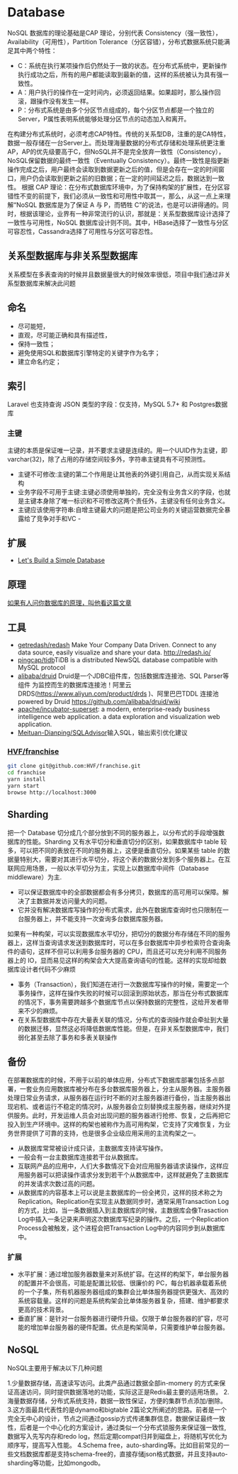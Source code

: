 # Database

NoSQL 数据库的理论基础是CAP 理论，分别代表 Consistency（强一致性），Availability（可用性），Partition Tolerance（分区容错），分布式数据系统只能满足其中两个特性：

- C：系统在执行某项操作后仍然处于一致的状态。在分布式系统中，更新操作执行成功之后，所有的用户都能读取到最新的值，这样的系统被认为具有强一致性。
- A：用户执行的操作在一定时间内，必须返回结果。如果超时，那么操作回滚，跟操作没有发生一样。
- P：分布式系统是由多个分区节点组成的，每个分区节点都是一个独立的Server，P属性表明系统能够处理分区节点的动态加入和离开。

在构建分布式系统时，必须考虑CAP特性。传统的关系型DB，注重的是CA特性，数据一般存储在一台Server上。而处理海量数据的分布式存储和处理系统更注重AP，AP的优先级要高于C，但NoSQL并不是完全放弃一致性（Consistency），NoSQL保留数据的最终一致性（Eventually Consistency）。最终一致性是指更新操作完成之后，用户最终会读取到数据更新之后的值，但是会存在一定的时间窗口，用户仍会读取到更新之前的旧数据；在一定的时间延迟之后，数据达到一致性。
根据 CAP 理论：在分布式数据库环境中，为了保持构架的扩展性，在分区容错性不变的前提下，我们必须从一致性和可用性中取其一，那么，从这一点上来理解“NoSQL 数据库是为了保证 A 与 P，而牺牲 C”的说法，也是可以讲得通的。同时，根据该理论，业界有一种非常流行的认识，那就是：关系型数据库设计选择了一致性与可用性，NoSQL 数据库设计则不同。其中，HBase选择了一致性与分区可容忍性，Cassandra选择了可用性与分区可容忍性。

## 关系型数据库与非关系型数据库

关系模型在多表查询的时候并且数据量很大的时候效率很低，项目中我们通过非关系型数据库来解决此问题

## 命名

* 尽可能短，
* 直观，尽可能正确和具有描述性，
* 保持一致性；
* 避免使用SQL和数据库引擎特定的关键字作为名字；
* 建立命名约定；

## 索引

Laravel 也支持查询 JSON 类型的字段：仅支持，MySQL 5.7+ 和 Postgres数据库

### 主键

主键的本质是保证唯一记录，并不要求主键是连续的。用一个UUID作为主键，即varchar(32)，除了占用的存储空间较多外，字符串主键具有不可预测性。

- 主键不可修改:主键的第二个作用是让其他表的外键引用自己，从而实现关系结构
- 业务字段不可用于主键:主键必须使用单独的，完全没有业务含义的字段，也就是主键本身除了唯一标识和不可修改这两个责任外，主键没有任何业务含义。
- 主键应该使用字符串:自增主键最大的问题是把公司业务的关键运营数据完全暴露给了竞争对手和VC -

## 扩展

- [Let's Build a Simple Database](https://cstack.github.io/db_tutorial/)

## 原理

[如果有人问你数据库的原理，叫他看这篇文章](http://blog.jobbole.com/100349/)

## 工具

- [getredash/redash](https://github.com/getredash/redash) Make Your Company Data Driven. Connect to any data source, easily visualize and share your data. <http://redash.io/>
- [pingcap/tidb](https://github.com/pingcap/tidb)TiDB is a distributed NewSQL database compatible with MySQL protocol
- [alibaba/druid](https://github.com/alibaba/druid) Druid是一个JDBC组件库，包括数据库连接池、SQL Parser等组件 为监控而生的数据库连接池！阿里云DRDS(<https://www.aliyun.com/product/drds> )、阿里巴巴TDDL 连接池powered by Druid <https://github.com/alibaba/druid/wiki>
- [apache/incubator-superset](https://github.com/apache/incubator-superset): a modern, enterprise-ready business intelligence web application. a data exploration and visualization web application.
- [Meituan-Dianping/SQLAdvisor](https://github.com/Meituan-Dianping/SQLAdvisor)输入SQL，输出索引优化建议

### [HVF/franchise](https://github.com/HVF/franchise)

```sh
git clone git@github.com:HVF/franchise.git
cd franchise
yarn install
yarn start
browse http://localhost:3000
```

## Sharding

把一个 Database 切分成几个部分放到不同的服务器上，以分布式的手段增强数据库的性能。Sharding 又有水平切分和垂直切分的区别，如果数据库中 table 较多，可以把不同的表放在不同的服务器上，这便是垂直切分。如果某些 table 的数据量特别大，需要对其进行水平切分，将这个表的数据分发到多个服务器上。在互联网应用场景，一般以水平切分为主，实现上以数据库中间件（Database middleware）为主.

* 可以保证数据库中的全部数据都会有多分拷贝，数据库的高可用可以保障。解决了主数据并发访问量大的问题。
* 它并没有解决数据库写操作的分布式需求，此外在数据库查询时也只限制在一台服务器上，并不能支持一次查询多台数据库服务器。

如果有一种构架，可以实现数据库水平切分，把切分的数据分布存储在不同的服务器上，这样当查询请求发送到数据库时，可以在多台数据库中异步检索符合查询条件的语句，这样不但可以利用多台服务器的 CPU，而且还可以充分利用不同服务器上的 IO，显而易见这样的构架会大大提高查询语句的性能。这样的实现却给数据库设计者代码不少麻烦

* 事务（Transaction），我们知道在进行一次数据库写操作的时候，需要定一个事务操作，这样在操作失败的时候可以回滚到原始状态，那当在分布式数据库的情况下，事务需要跨越多个数据库节点以保持数据的完整性，这给开发者带来不少的麻烦。
* 在关系型数据库中存在大量表关联的情况，分布式的查询操作就会牵扯到大量的数据迁移，显然这必将降低数据库性能。但是，在非关系型数据库中，我们弱化甚至去除了事务和多表关联操作


## 备份

在部署数据库的时候，不用于以前的单体应用，分布式下数据库部署包括多点部署，一套业务应用数据库被分布在多台数据库服务器上，分主从服务器。主服务器处理日常业务请求，从服务器在运行时不断的对主服务器进行备份，当主服务器出现宕机、或者运行不稳定的情况时，从服务器会立刻替换成主服务器，继续对外提供服务。此时，开发运维人员会对出现问题的服务器进行抢修、恢复，之后再把它投入到生产环境中。这样的构架也被称作为高可用构架，它支持了灾难恢复，为业务世界提供了可靠的支持，也是很多企业级应用采用的主流构架之一。

* 从数据库常常被设计成只读，主数据库支持读写操作。
* 一般会有一台主数据库连接若干台从数据库。
* 互联网产品的应用中，人们大多数情况下会对应用服务器请求读操作，这样应用服务器可以把读操作请求分发到若干个从数据库中，这样就避免了主数据库的并发请求次数过高的问题。
* 从数据库的内容基本上可以说是主数据库的一份全拷贝，这样的技术称之为Replication。Replication在实现主从数据同步时，通常采用Transaction Log的方式，比如，当一条数据插入到主数据库的时候，主数据库会像Trasaction Log中插入一条记录来声明这次数据库写纪录的操作。之后，一个Replication Process会被触发，这个进程会把Transaction Log中的内容同步到从数据库中。

### 扩展

* 水平扩展：通过增加服务器数量来对系统扩容。在这样的构架下，单台服务器的配置并不会很高，可能是配置比较低、很廉价的 PC，每台机器承载着系统的一个子集，所有机器服务器组成的集群会比单体服务器提供更强大、高效的系统容载量。这样的问题是系统构架会比单体服务器复杂，搭建、维护都要求更高的技术背景。
* 垂直扩展：是针对一台服务器进行硬件升级。仅限于单台服务器的扩容，尽可能的增加单台服务器的硬件配置。优点是构架简单，只需要维护单台服务器。

## NoSQL

NoSQL主要用于解决以下几种问题

1.少量数据存储，高速读写访问。此类产品通过数据全部in-momery 的方式来保证高速访问，同时提供数据落地的功能，实际这正是Redis最主要的适用场景。
2.海量数据存储，分布式系统支持，数据一致性保证，方便的集群节点添加/删除。
3.这方面最具代表性的是dynamo和bigtable 2篇论文所阐述的思路。前者是一个完全无中心的设计，节点之间通过gossip方式传递集群信息，数据保证最终一致性，后者是一个中心化的方案设计，通过类似一个分布式锁服务来保证强一致性,数据写入先写内存和redo log，然后定期compat归并到磁盘上，将随机写优化为顺序写，提高写入性能。
4.Schema free，auto-sharding等。比如目前常见的一些文档数据库都是支持schema-free的，直接存储json格式数据，并且支持auto-sharding等功能，比如mongodb。
